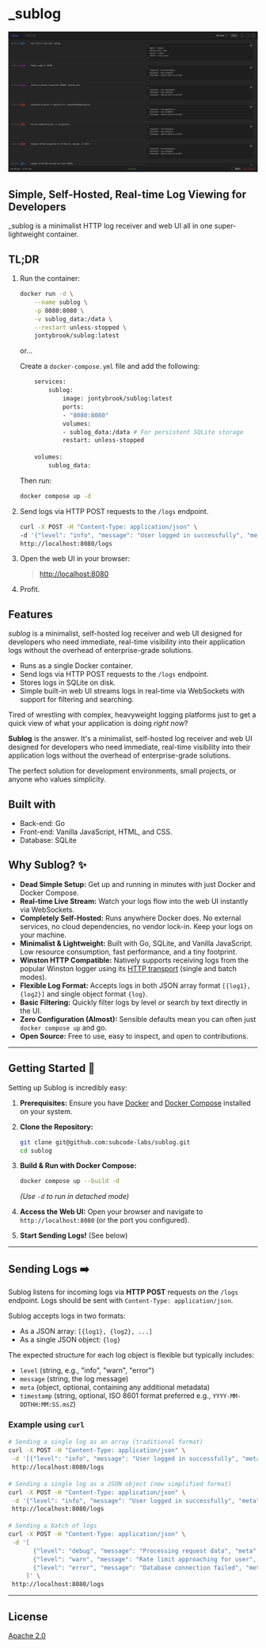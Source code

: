 # _sublog

![Sublog Screenshot](screenshot.png)

## Simple, Self-Hosted, Real-time Log Viewing for Developers

_sublog is a minimalist HTTP log receiver and web UI all in one super-lightweight container.

## TL;DR

1. Run the container:

    ```bash
    docker run -d \
        --name sublog \
        -p 8080:8080 \
        -v sublog_data:/data \
        --restart unless-stopped \
        jontybrook/sublog:latest
    ```

    or...

    Create a `docker-compose.yml` file and add the following:

    ```bash
        services:
            sublog:
                image: jontybrook/sublog:latest
                ports:
                - "8080:8080" 
                volumes:
                - sublog_data:/data # For persistent SQLite storage
                restart: unless-stopped

        volumes:
            sublog_data:
    ```

    Then run:

    ```bash
    docker compose up -d
    ```

2. Send logs via HTTP POST requests to the `/logs` endpoint.

    ```bash
    curl -X POST -H "Content-Type: application/json" \
    -d '{"level": "info", "message": "User logged in successfully", "meta": {"userId": "user-123", "ip": "192.168.1.100"}}' \
    http://localhost:8080/logs
    ```

3. Open the web UI in your browser:

    > <http://localhost:8080>

4. Profit.

## Features

_sublog_ is a minimalist, self-hosted log receiver and web UI designed for developers who need immediate, real-time visibility into their application logs without the overhead of enterprise-grade solutions.

- Runs as a single Docker container.
- Send logs via HTTP POST requests to the `/logs` endpoint.
- Stores logs in SQLite on disk.
- Simple built-in web UI streams logs in real-time via WebSockets with support for filtering and searching.

Tired of wrestling with complex, heavyweight logging platforms just to get a quick view of what your application is doing _right now_?

**Sublog** is the answer. It's a minimalist, self-hosted log receiver and web UI designed for developers who need immediate, real-time visibility into their application logs without the overhead of enterprise-grade solutions.

The perfect solution for development environments, small projects, or anyone who values simplicity.

## Built with

- Back-end: Go
- Front-end: Vanilla JavaScript, HTML, and CSS.
- Database: SQLite

## Why Sublog? ✨

- **Dead Simple Setup:** Get up and running in minutes with just Docker and Docker Compose.
- **Real-time Live Stream:** Watch your logs flow into the web UI instantly via WebSockets.
- **Completely Self-Hosted:** Runs anywhere Docker does. No external services, no cloud dependencies, no vendor lock-in. Keep your logs on your machine.
- **Minimalist & Lightweight:** Built with Go, SQLite, and Vanilla JavaScript. Low resource consumption, fast performance, and a tiny footprint.
- **Winston HTTP Compatible:** Natively supports receiving logs from the popular Winston logger using its [HTTP transport](https://github.com/winstonjs/winston/blob/master/docs/transports.md#http-transport) (single and batch modes).
- **Flexible Log Format:** Accepts logs in both JSON array format `[{log1}, {log2}]` and single object format `{log}`.
- **Basic Filtering:** Quickly filter logs by level or search by text directly in the UI.
- **Zero Configuration (Almost):** Sensible defaults mean you can often just `docker compose up` and go.
- **Open Source:** Free to use, easy to inspect, and open to contributions.

---

## Getting Started 🚀

Setting up Sublog is incredibly easy:

1. **Prerequisites:** Ensure you have [Docker](https://docs.docker.com/get-docker/) and [Docker Compose](https://docs.docker.com/compose/install/) installed on your system.
2. **Clone the Repository:**

    ```bash
    git clone git@github.com:subcode-labs/sublog.git
    cd sublog
    ```

3. **Build & Run with Docker Compose:**

    ```bash
    docker compose up --build -d
    ```

    _(Use `-d` to run in detached mode)_
4. **Access the Web UI:** Open your browser and navigate to `http://localhost:8080` (or the port you configured).
5. **Start Sending Logs!** (See below)

---

## Sending Logs ➡️

Sublog listens for incoming logs via **HTTP POST** requests on the `/logs` endpoint. Logs should be sent with `Content-Type: application/json`.

Sublog accepts logs in two formats:

- As a JSON array: `[{log1}, {log2}, ...]`
- As a single JSON object: `{log}`

The expected structure for each log object is flexible but typically includes:

- `level` (string, e.g., "info", "warn", "error")
- `message` (string, the log message)
- `meta` (object, optional, containing any additional metadata)
- `timestamp` (string, optional, ISO 8601 format preferred e.g., `YYYY-MM-DDTHH:MM:SS.msZ`)

### Example using `curl`

```bash
# Sending a single log as an array (traditional format)
curl -X POST -H "Content-Type: application/json" \
 -d '[{"level": "info", "message": "User logged in successfully", "meta": {"userId": "user-123", "ip": "192.168.1.100"}}]' \
 http://localhost:8080/logs

# Sending a single log as a JSON object (new simplified format)
curl -X POST -H "Content-Type: application/json" \
 -d '{"level": "info", "message": "User logged in successfully", "meta": {"userId": "user-123", "ip": "192.168.1.100"}}' \
 http://localhost:8080/logs

# Sending a batch of logs
curl -X POST -H "Content-Type: application/json" \
 -d '[
       {"level": "debug", "message": "Processing request data", "meta": {"requestId": "abc-xyz"}},
       {"level": "warn", "message": "Rate limit approaching for user", "meta": {"userId": "user-456", "limit": 100, "current": 95}},
       {"level": "error", "message": "Database connection failed", "meta": {"dbHost": "[db.example.com](https://www.google.com/search?q=db.example.com)", "errorCode": 5003}}
     ]' \
 http://localhost:8080/logs
```

---

## License

[Apache 2.0](LICENSE)

